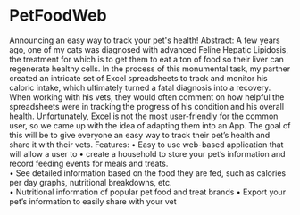 # PetFoodWeb
Announcing an easy way to track your pet's health!
Abstract:
A few years ago, one of my cats was diagnosed with advanced Feline Hepatic Lipidosis, the treatment for which is to get them to eat a ton of food so their liver can regenerate healthy cells.  In the process of this monumental task, my partner created an intricate set of Excel spreadsheets to track and monitor his caloric intake, which ultimately turned a fatal diagnosis into a recovery.  When working with his vets, they would often comment on how helpful the spreadsheets were in tracking the progress of his condition and his overall health.  Unfortunately, Excel is not the most user-friendly for the common user, so we came up with the idea of adapting them into an App.  The goal of this will be to give everyone an easy way to track their pet’s health and share it with their vets.
Features:
•	Easy to use web-based application that will allow a user to 
•	create a household to store your pet’s information and record feeding events for meals and treats.  
•	See detailed information based on the food they are fed, such as calories per day graphs, nutritional breakdowns, etc.  
•	Nutritional information of popular pet food and treat brands
•	Export your pet’s information to easily share with your vet

